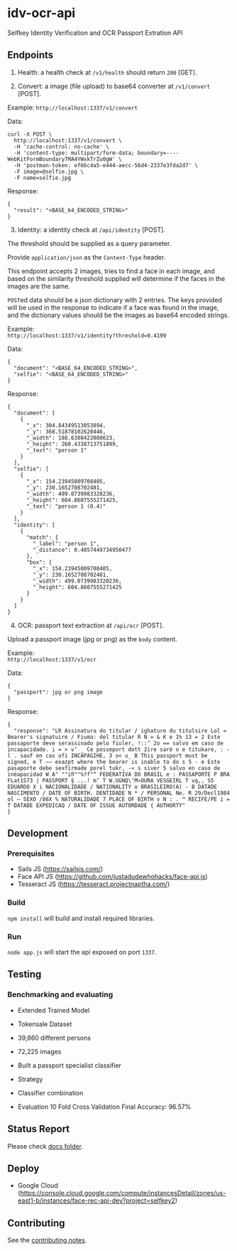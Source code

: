 # idv-ocr-api
Selfkey Identity Verification and OCR Passport Extration API

## Endpoints
1) Health: a health check at `/v1/health` should return `200` [GET].

2) Convert: a image (file upload) to base64 converter at `/v1/convert` [POST].

Example:
`http://localhost:1337/v1/convert`

Data:
```
curl -X POST \
  http://localhost:1337/v1/convert \
  -H 'cache-control: no-cache' \
  -H 'content-type: multipart/form-data; boundary=----WebKitFormBoundary7MA4YWxkTrZu0gW' \
  -H 'postman-token: ef66c4a5-e444-aecc-56d4-2337e3fda2d7' \
  -F image=@selfie.jpg \
  -F name=selfie.jpg
```
Response:
```
{
  "result": "<BASE_64_ENCODED_STRING>"
}
```

3) Identity: a identity check at `/api/identity` [POST].

The threshold should be supplied as a query parameter.

Provide `application/json` as the `Content-Type` header.

This endpoint accepts 2 images, tries to find a face in each image, and
based on the similarity threshold supplied will determine if the faces in
the images are the same.

`POST`ed data should be a json dictionary with 2 entries. The keys provided
will be used in the response to indicate if a face was found in the image,
and the dictionary values should be the images as base64 encoded strings.

Example:  
`http://localhost:1337/v1/identity?threshold=0.4199`  

Data:  
```
{
  "document": "<BASE_64_ENCODED_STRING>",
  "selfie": "<BASE_64_ENCODED_STRING>"
}
```
Response:
```
{
  "document": [
    {
      "_x": 304.84349513053894,
      "_y": 368.51878102620446,
      "_width": 188.6308422088623,
      "_height": 260.4338713751899,
      "_text": "person 1"
    }
  ],
  "selfie": [
    {
      "_x": 154.23945009708405,
      "_y": 230.1652708702481,
      "_width": 499.0739983320236,
      "_height": 604.8607555271425,
      "_text": "person 1 (0.4)"
    }
  ],
  "identity": [
    {
      "match": {
        "_label": "person 1",
        "_distance": 0.4057449734950477
      },
      "box": {
        "_x": 154.23945009708405,
        "_y": 230.1652708702481,
        "_width": 499.0739983320236,
        "_height": 604.8607555271425
      }
    }
  ]
}
```

4) OCR: passport text extraction at `/api/ocr` [POST].

Upload a passport image (jpg or png) as the `body` content.

Example:  
`http://localhost:1337/v1/ocr`  

Data:  
```
{
  "passport": jpg or png image
}
```
Response:
```
{
  "response": "LR Assinatura do titular / ighature du titulsire Lol = Bearer's signatuire / Fiuma: del titular R N = & K e 1% 13 = 2 Este passaporte deve serassinado pelo fiuler, !::’ 2o == salvo em caso de incapacidade. i = > v‘ _ Ce posseport dott 2ire saré o e titukare, : -l . sauf en cas ofi INCAPAGIHE, 3 o< u_ B This passport must be signed, e T —— exazpt where the bearer is inable to do s 5 - e Este pasaporte debe sexfirmade porel tukr, -« s siver 5 salvo en caso de inéapacidad W A" ""iﬁ""%?f"“ FEDERATIVA DO BRASIL e : PASSAPORTE P BRA FLat1S73 | PASSPORT § .,.! m’ T W.UGNQ\‘M»OURA VESGEIRL T vq,, S5 EDUARDO X i NACIONALIDADE / NATIONALITY o BRASILEIRO(A) - B DATADE NASCIMENTO / DATE OF BIRTH. DENTIDADE N * / PERSONAL Ne. R 29/Decl1984 ol — SEXO /86X % NATURALIDADE 7 PLACE OF BIRTH v N : . ™ RECIFE/PE i = T DATADE EXPEDICAQ / DATE OF ISSUE AUTORDADE { AUTHORTY"
}
```

## Development
### Prerequisites
- Sails JS (https://sailsjs.com/)
- Face API JS (https://github.com/justadudewhohacks/face-api.js)
- Tesseract JS (https://tesseract.projectnaptha.com/)

### Build
`npm install` will build and install required libraries.

### Run
`node app.js` will start the api exposed on port `1337`.

## Testing
### Benchmarking and evaluating
- Extended Trained Model
- Tokensale Dataset
- 39,860 different persons
- 72,225 images
- Built a passport specialist classifier
- Strategy
- Classifier combination

- Evaluation
10 Fold Cross Validation
Final Accuracy: 96.57%

## Status Report
Please check [docs folder](docs).

## Deploy
- Google Cloud (https://console.cloud.google.com/compute/instancesDetail/zones/us-east1-b/instances/face-rec-api-dev?project=selfkey2)

## Contributing
See the [contributing notes](CONTRIBUTING.md).  
